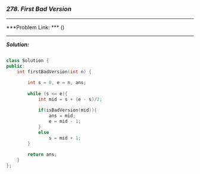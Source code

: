 ### ***278. First Bad Version***

<hr>

***Problem Link: *** ()

<hr>

***Solution:***

```cpp

class Solution {
public:
    int firstBadVersion(int n) {

        int s = 0, e = n, ans;
        
        while (s <= e){
            int mid = s + (e - s)/2;
            
            if(isBadVersion(mid)){
                ans = mid;
                e = mid - 1;
            }
            else
                s = mid + 1;
        }
        
        return ans;
    }
};

```
